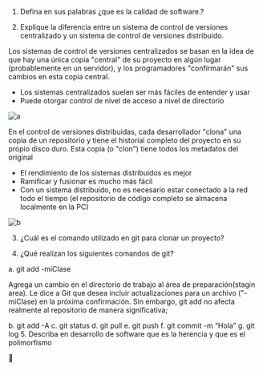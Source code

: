 1. Defina en sus palabras   ¿que es la calidad de software.?


2. Explique la diferencia entre un sistema de control de versiones centralizado y
un sistema de control de versiones distribuido.

Los sistemas de control de versiones centralizados se basan en la idea de que hay una única copia "central" de su proyecto en algún lugar (probablemente en un servidor), y los programadores "confirmarán" sus cambios en esta copia central.
- Los sistemas centralizados suelen ser más fáciles de entender y usar
- Puede otorgar control de nivel de acceso a nivel de directorio

![a](https://user-images.githubusercontent.com/64481383/92192293-43fed500-ee2b-11ea-8ea4-cc0585d1a6f2.png)

 
 

En el control de versiones distribuidas, cada desarrollador "clona" una copia de un repositorio y tiene el historial completo del proyecto en su propio disco duro. Esta copia (o "clon") tiene todos los metadatos del original
- El rendimiento de los sistemas distribuidos es mejor
- Ramificar y fusionar es mucho más fácil
- Con un sistema distribuido, no es necesario estar conectado a la red todo el tiempo (el repositorio de código completo se almacena localmente en la PC)

![b](https://user-images.githubusercontent.com/64481383/92192503-bc659600-ee2b-11ea-822d-e51a70539980.png)




3. ¿Cuál es el comando utilizado en git para clonar un proyecto?

4. ¿Qué realizan los siguientes comandos de git?

a. git add -miClase

  Agrega un cambio en el directorio de trabajo al área de preparación(stagin area). 
  Le dice a Git que desea incluir actualizaciones para un archivo ("-miClase) en
 la próxima confirmación. Sin embargo, git add no afecta realmente 
 al repositorio de manera significativa; 

b. git add -A
c. git status
d. git pull
e. git push
f. git commit -m “Hola”
g. git log
5. Describa en desarrollo de software que es la herencia y que es el polimorfismo 


